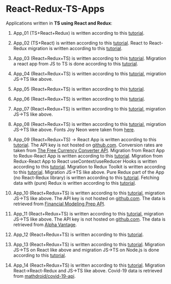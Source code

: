 # React-Redux-TS-Apps

Applications written in **TS using React and Redux**:

1. App_01 (TS+React+Redux) is written according to this
   [tutorial](https://www.freecodecamp.org/news/how-to-use-redux-in-your-react-typescript-app).

2. App_02 (TS+React) is written according to this
   [tutorial](https://typeofnan.dev/your-first-react-typescript-project-todo-app). React to React-Redux migration is written
   according to this
   [tutorial](https://medium.com/@bin.w.liu/step-by-step-migrating-react-app-to-redux-react-app-90974fce2877).

3. App_03 (React+Redux+TS) is written according to this
   [tutorial](https://medium.com/backticks-tildes/setting-up-a-redux-project-with-create-react-app-e363ab2329b8). Migration a
   react app from JS to TS is done according to this
   [tutorial](https://www.sitepoint.com/how-to-migrate-a-react-app-to-typescript/).

4. App_04 (React+Redux+TS) is written according to this [tutorial](https://chriscourses.com/blog/redux), migration JS->TS
   like above.

5. App_05 (React+Redux+TS) is written according to this
   [tutorial](https://www.newline.co/@satansdeer/using-react-redux-with-typescript--6ea90757).

6. App_06 (React+Redux+TS) is written according to this
   [tutorial](https://dev.to/tris909/how-to-use-redux-with-typescript-1oag).

7. App_07 (React+Redux+TS) is written according to this
   [tutorial](https://www.codingame.com/playgrounds/9169/simple-redux-create-delete-contact-application), migration JS->TS
   like above.

8. App_08 (React+Redux+TS) is written according to this
   [tutorial](https://dev.to/codebucks/build-redux-react-todo-list-app-with-animations-using-framer-motion-1mp1), migration
   JS->TS like above. Fonts Joy Neon were taken from [here](https://www.fontspace.com/joy-neon-font-f47613).

9. App_09 (React+Redux+TS) -> React App is written according to this [tutorial](https://www.youtube.com/watch?v=iDs5Woed47c).
   The API key is not hosted on [github.com](https://github.com/). Conversion rates are taken from
   [The Free Currency Converter API](https://free.currencyconverterapi.com/). Migration from React App to Redux-React App is
   written according to this
   [tutorial](https://medium.com/@bin.w.liu/step-by-step-migrating-react-app-to-redux-react-app-90974fce2877). Migration from
   Redux-React App to React useContext/useReducer Hooks is written according to this
   [tutorial](https://www.freecodecamp.org/news/how-to-convert-from-react-redux-classes-to-react-hooks-the-easy-way-eca2233e0e7a/).
   Migration to Redux Toolkit is written according to this
   [tutorial](https://hackernoon.com/moving-from-react-redux-to-reduxjstoolkit-55133u3c). Migration JS->TS like above. Pure
   Redux part of the App (no React-Redux library) is written according to this
   [tutorial](https://blog.logrocket.com/why-use-redux-reasons-with-clear-examples-d21bffd5835). Fetching data with (pure)
   Redux is written according to this [tutorial](https://daveceddia.com/where-fetch-data-redux).

10. App_10 (React+Redux+TS) is written according to this [tutorial](https://www.youtube.com/watch?v=UsL46JwBZwk), migration
    JS->TS like above. The API key is not hosted on [github.com](https://github.com/). The data is retrieved from
    [Financial Modeling Prep API](https://financialmodelingprep.com/developer).

11. App_11 (React+Redux+TS) is written according to this
    [tutorial](https://paolo-delia99.medium.com/using-react-and-plotly-js-to-display-stock-chart-2b9e8bdc71c7), migration
    JS->TS like above. The API key is not hosted on [github.com](https://github.com/). The data is retrieved from
    [Alpha Vantage](https://www.alphavantage.co/support/#api-key).

12. App_12 (React+Redux+TS) is written according to this [tutorial](https://www.youtube.com/watch?v=jR4fagDcvrc).

13. App_13 (React+Redux+TS) is written according to this [tutorial](https://www.youtube.com/watch?v=x_fHXt9V3zQ). Migration
    JS->TS on React like above and migration JS->TS on Node.js is done according to this
    [tutorial](https://dev.to/llldar/migrate-to-typescript-on-node-js-2jhg).

14. App_14 (React+Redux+TS) is written according to this [tutorial](https://www.youtube.com/watch?v=khJlrj3Y6Ls). Migration
    React->React-Redux and JS->TS like above. Covid-19 data is retrieved from
    [mathdroid/covid-19-api](https://github.com/mathdroid/covid-19-api).
